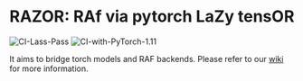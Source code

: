 # RAZOR: RAf via pytorch LaZy tensOR

![CI-Lass-Pass](https://img.shields.io/endpoint?url=https://gist.githubusercontent.com/aire-meta-bot/5e763b919e5c0b91ceede34877869ec0/raw/razor-ci-badge-last-pass.json)
![CI-with-PyTorch-1.11](https://img.shields.io/endpoint?url=https://gist.githubusercontent.com/aire-meta-bot/3ce33fb062845298e9fd9bce8d719e2b/raw/razor-ci-badge-torch-1-11.json)

It aims to bridge torch models and RAF backends.
Please refer to our [wiki](docs/wiki) for more information.
